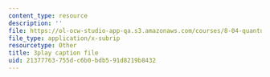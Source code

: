 ```yaml
---
content_type: resource
description: ''
file: https://ol-ocw-studio-app-qa.s3.amazonaws.com/courses/8-04-quantum-physics-i-spring-2016/21377763755dc6b0bdb591d8219b8432_gMnQ21-pjOA.srt
file_type: application/x-subrip
resourcetype: Other
title: 3play caption file
uid: 21377763-755d-c6b0-bdb5-91d8219b8432
---
```

